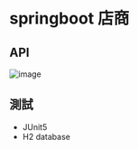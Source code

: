 # springboot 店商

## API

![image](https://user-images.githubusercontent.com/63166397/180080180-4b14d0ba-ff2b-4451-a66b-4ca69163cee5.png)



## 測試
* JUnit5
* H2 database
